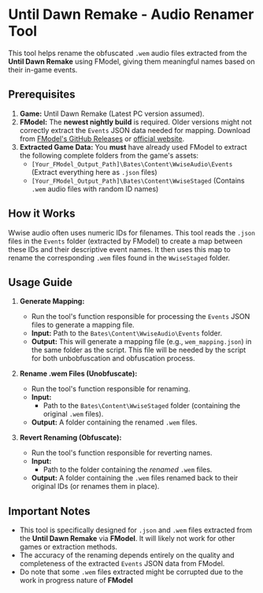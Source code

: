 # Until Dawn Remake - Audio Renamer Tool

This tool helps rename the obfuscated `.wem` audio files extracted from the **Until Dawn Remake** using FModel, giving them meaningful names based on their in-game events.

## Prerequisites

1.  **Game:** Until Dawn Remake (Latest PC version assumed).
2.  **FModel:** The **newest nightly build** is required. Older versions might not correctly extract the `Events` JSON data needed for mapping. Download from [FModel's GitHub Releases](https://github.com/4sval/FModel/releases) or [official website](https://fmodel.app/).
3.  **Extracted Game Data:** You **must** have already used FModel to extract the following complete folders from the game's assets:
    * `[Your_FModel_Output_Path]\Bates\Content\WwiseAudio\Events` (Extract everything here as `.json` files)
    * `[Your_FModel_Output_Path]\Bates\Content\WwiseStaged` (Contains `.wem` audio files with random ID names)

## How it Works

Wwise audio often uses numeric IDs for filenames. This tool reads the `.json` files in the `Events` folder (extracted by FModel) to create a map between these IDs and their descriptive event names. It then uses this map to rename the corresponding `.wem` files found in the `WwiseStaged` folder.

## Usage Guide


1.  **Generate Mapping:**
    * Run the tool's function responsible for processing the `Events` JSON files to generate a mapping file.
    * **Input:** Path to the `Bates\Content\WwiseAudio\Events` folder.
    * **Output:** This will generate a mapping file (e.g., `wem_mapping.json`) in the same folder as the script. This file will be needed by the script for both unbobfuscation and obfuscation process.

2.  **Rename .wem Files (Unobfuscate):**
    * Run the tool's function responsible for renaming.
    * **Input:**
        * Path to the `Bates\Content\WwiseStaged` folder (containing the original `.wem` files).
    * **Output:** A folder containing the renamed `.wem` files.

3.  **Revert Renaming (Obfuscate):**
    * Run the tool's function responsible for reverting names.
    * **Input:**
        * Path to the folder containing the *renamed* `.wem` files.
    * **Output:** A folder containing the `.wem` files renamed back to their original IDs (or renames them in place).

## Important Notes

* This tool is specifically designed for `.json` and `.wem` files extracted from the **Until Dawn Remake** via **FModel**. It will likely not work for other games or extraction methods.
* The accuracy of the renaming depends entirely on the quality and completeness of the extracted `Events` JSON data from FModel.
* Do note that some `.wem` files extracted might be corrupted due to the work in progress nature of **FModel**
